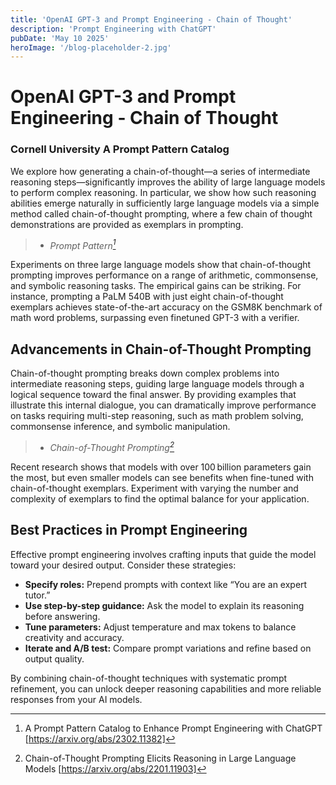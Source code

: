 ```yaml
---
title: 'OpenAI GPT-3 and Prompt Engineering - Chain of Thought'
description: 'Prompt Engineering with ChatGPT'
pubDate: 'May 10 2025'
heroImage: '/blog-placeholder-2.jpg'
---
```


# OpenAI GPT-3 and Prompt Engineering - Chain of Thought

### Cornell University A Prompt Pattern Catalog

We explore how generating a chain-of-thought—a series of intermediate reasoning steps—significantly improves the ability of large language models to perform complex reasoning. In particular, we show how such reasoning abilities emerge naturally in sufficiently large language models via a simple method called chain-of-thought prompting, where a few chain of thought demonstrations are provided as exemplars in prompting.  
> - <cite>Prompt Pattern[^1]</cite>

Experiments on three large language models show that chain-of-thought prompting improves performance on a range of arithmetic, commonsense, and symbolic reasoning tasks. The empirical gains can be striking. For instance, prompting a PaLM 540B with just eight chain-of-thought exemplars achieves state-of-the-art accuracy on the GSM8K benchmark of math word problems, surpassing even finetuned GPT-3 with a verifier.
## Advancements in Chain-of-Thought Prompting

Chain-of-thought prompting breaks down complex problems into intermediate reasoning steps, guiding large language models through a logical sequence toward the final answer. By providing examples that illustrate this internal dialogue, you can dramatically improve performance on tasks requiring multi-step reasoning, such as math problem solving, commonsense inference, and symbolic manipulation.
> - <cite>Chain-of-Thought Prompting[^2]</cite>

Recent research shows that models with over 100 billion parameters gain the most, but even smaller models can see benefits when fine-tuned with chain-of-thought exemplars. Experiment with varying the number and complexity of exemplars to find the optimal balance for your application.

## Best Practices in Prompt Engineering

Effective prompt engineering involves crafting inputs that guide the model toward your desired output. Consider these strategies:

- **Specify roles:** Prepend prompts with context like “You are an expert tutor.”  
- **Use step-by-step guidance:** Ask the model to explain its reasoning before answering.  
- **Tune parameters:** Adjust temperature and max tokens to balance creativity and accuracy.  
- **Iterate and A/B test:** Compare prompt variations and refine based on output quality.  

By combining chain-of-thought techniques with systematic prompt refinement, you can unlock deeper reasoning capabilities and more reliable responses from your AI models.

[^1]: A Prompt Pattern Catalog to Enhance Prompt Engineering with ChatGPT [https://arxiv.org/abs/2302.11382]

[^2]: Chain-of-Thought Prompting Elicits Reasoning in Large Language Models [https://arxiv.org/abs/2201.11903]
